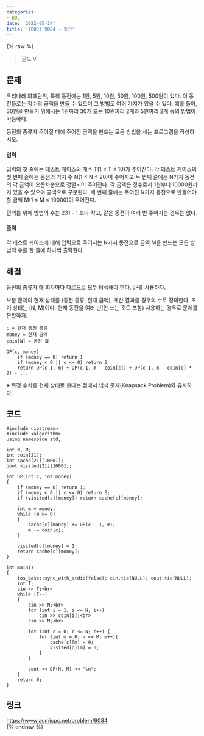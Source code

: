 ```yaml
---
categories:
- BOJ
date: '2022-05-14'
title: '[BOJ] 9084 - 동전'
---
```


{% raw %}
> 골드 V<br>

## 문제
우리나라 화폐단위, 특히 동전에는 1원, 5원, 10원, 50원, 100원, 500원이 있다. 이 동전들로는 정수의 금액을 만들 수 있으며 그 방법도 여러 가지가 있을 수 있다. 예를 들어, 30원을 만들기 위해서는 1원짜리 30개 또는 10원짜리 2개와 5원짜리 2개 등의 방법이 가능하다.

동전의 종류가 주어질 때에 주어진 금액을 만드는 모든 방법을 세는 프로그램을 작성하시오.

#### 입력
입력의 첫 줄에는 테스트 케이스의 개수 T(1 ≤ T ≤ 10)가 주어진다. 각 테스트 케이스의 첫 번째 줄에는 동전의 가지 수 N(1 ≤ N ≤ 20)이 주어지고 두 번째 줄에는 N가지 동전의 각 금액이 오름차순으로 정렬되어 주어진다. 각 금액은 정수로서 1원부터 10000원까지 있을 수 있으며 공백으로 구분된다. 세 번째 줄에는 주어진 N가지 동전으로 만들어야 할 금액 M(1 ≤ M ≤ 10000)이 주어진다.

편의를 위해 방법의 수는 231 - 1 보다 작고, 같은 동전이 여러 번 주어지는 경우는 없다.

#### 출력
각 테스트 케이스에 대해 입력으로 주어지는 N가지 동전으로 금액 M을 만드는 모든 방법의 수를 한 줄에 하나씩 출력한다.

## 해결
동전의 종류가 매 회차마다 다르므로 모두 탐색해야 한다. `DP`를 사용하자.

부분 문제의 현재 상태를 (동전 종류, 현재 금액), 계산 결과를 경우의 수로 정의한다. 초기 상태는 (N, M)이다. 현재 동전을 여러 번(안 쓰는 것도 포함) 사용하는 경우로 문제를 분할하자.
```
c = 현재 동전 종류
money = 현재 금액
coin[N] = 동전 값

DP(c, money)
	if (money == 0) return 1
	if (money < 0 || c <= 0) return 0
	return DP(c-1, m) + DP(c-1, m - coin[c]) + DP(c-1, m - coin[c] * 2) + ...
```

※ 특정 수치를 현재 상태로 한다는 점에서 냅색 문제(Knapsack Problem)와 유사하다.

## 코드
```
#include <iostream>
#include <algorithm>
using namespace std;

int N, M;
int coin[21];
int cache[21][10001];
bool visited[21][10001];

int DP(int c, int money)
{
	if (money == 0) return 1;
	if (money < 0 || c <= 0) return 0;
	if (visited[c][money]) return cache[c][money];

	int m = money;
	while (m >= 0)
	{
		cache[c][money] += DP(c - 1, m);
		m -= coin[c];
	}

	visited[c][money] = 1;
	return cache[c][money];
}

int main()
{
	ios_base::sync_with_stdio(false); cin.tie(NULL); cout.tie(NULL);
	int T;
	cin >> T;<br>
	while (T--)
	{
		cin >> N;<br>
		for (int i = 1; i <= N; i++)
			cin >> coin[i];<br>
		cin >> M;<br>

		for (int c = 0; c <= N; c++) {
			for (int m = 0; m <= M; m++){
				cache[c][m] = 0;
				visited[c][m] = 0;
			}
		}

		cout << DP(N, M) << "\n";
	}
	return 0;
}
```

## 링크
https://www.acmicpc.net/problem/9084<br>
{% endraw %}